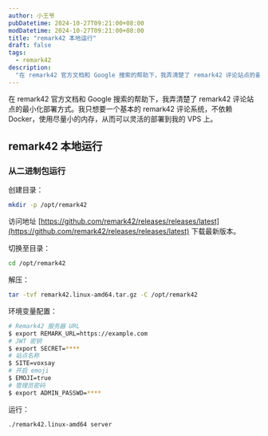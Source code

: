 ```yaml
---
author: 小王爷
pubDatetime: 2024-10-27T09:21:00+08:00
modDatetime: 2024-10-27T09:21:00+08:00
title: "remark42 本地运行"
draft: false
tags:
  - remark42
description:
  "在 remark42 官方文档和 Google 搜索的帮助下，我弄清楚了 remark42 评论站点的最小化部署方式。我只想要一个基本的 remark42 评论系统，不依赖 Docker，使用尽量小的内存，从而可以灵活的部署到我的 VPS 上。"
---
```


在 remark42 官方文档和 Google 搜索的帮助下，我弄清楚了 remark42 评论站点的最小化部署方式。我只想要一个基本的 remark42 评论系统，不依赖 Docker，使用尽量小的内存，从而可以灵活的部署到我的 VPS 上。

## remark42 本地运行

### 从二进制包运行

创建目录：

```bash
mkdir -p /opt/remark42
```

访问地址 [https://github.com/remark42/releases/releases/latest](https://github.com/remark42/releases/releases/latest) 下载最新版本。

切换至目录：

```bash
cd /opt/remark42
```

解压：

```bash
tar -tvf remark42.linux-amd64.tar.gz -C /opt/remark42
```

环境变量配置：

```bash
# Remark42 服务器 URL
$ export REMARK_URL=https://example.com
# JWT 密钥
$ export SECRET=****
# 站点名称
$ SITE=voxsay
# 开启 emoji
$ EMOJI=true
# 管理员密码
$ export ADMIN_PASSWD=****
```

运行：

```bash
./remark42.linux-amd64 server
```
